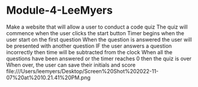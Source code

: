 # Module-4-LeeMyers
Make a website that will allow a user to conduct a code quiz
The quiz will commence when the user clicks the start button
Timer begins when the user start on the first question
When the question is answered the user will be presented with another question
IF the user answers a question incorrectly then time will be subtracted from the clock
When all the questions have been answered or the timer reaches 0 then the quiz is over
When over, the user can save their initials and score
file:///Users/leemyers/Desktop/Screen%20Shot%202022-11-07%20at%2010.21.41%20PM.png
